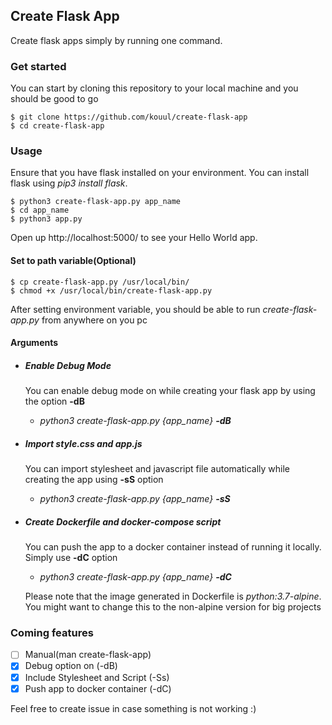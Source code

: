 ## Create Flask App

Create flask apps simply by running one command.

### Get started
You can start by cloning this repository to your local machine and you should be good to go
```
$ git clone https://github.com/kouul/create-flask-app
$ cd create-flask-app
```

### Usage
Ensure that you have flask installed on your environment. You can install flask using _pip3 install flask_.
```
$ python3 create-flask-app.py app_name
$ cd app_name
$ python3 app.py
```
Open up http://localhost:5000/ to see your Hello World app.

#### Set to path variable(Optional)
```
$ cp create-flask-app.py /usr/local/bin/
$ chmod +x /usr/local/bin/create-flask-app.py
```
After setting environment variable, you should be able to run _create-flask-app.py_ from anywhere on you pc

#### Arguments
- ##### Enable Debug Mode
    You can enable debug mode on while creating your flask app by using the option **-dB**
    - *python3 create-flask-app.py {app_name} **-dB***


- ##### Import style.css and app.js
    You can import stylesheet and javascript file automatically while creating the app using **-sS** option
    - *python3 create-flask-app.py {app_name} **-sS***


- ##### Create Dockerfile and docker-compose script
    You can push the app to a docker container instead of running it locally. Simply use **-dC** option
    - *python3 create-flask-app.py {app_name} **-dC***

    Please note that the image generated in Dockerfile is *python:3.7-alpine*. You might want to change this to the non-alpine version for big projects

### Coming features
- [ ] Manual(man create-flask-app)
- [x] Debug option on (-dB)
- [x] Include Stylesheet and Script (-Ss)
- [x] Push app to docker container (-dC)

Feel free to create issue in case something is not working :)